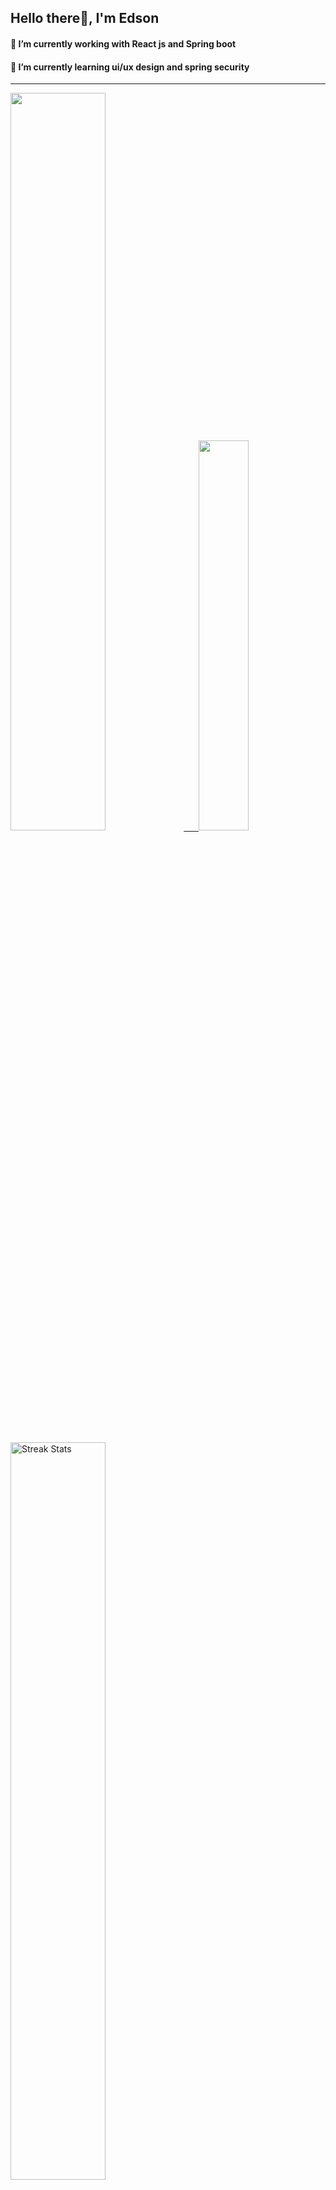 
## Hello there👋, I'm Edson 

#### 🔭 I’m currently working with React js and Spring boot 
#### 🌱 I’m currently learning ui/ux design and spring security
---
    
  

 <p align="left">
  <a href="https://github.com/EdsonNhancale">
  <img width=55% src="https://github-readme-stats.vercel.app/api?username=EdsonNhancale&show_icons=true&theme=dracula&include_all_commits=true&count_private=true"/>&nbsp;&nbsp;&nbsp;&nbsp;&nbsp;
  <img  width=40% src="https://github-readme-stats.vercel.app/api/top-langs/?username=EdsonNhancale&layout=compact&langs_count=7&theme=dracula"/>
</p>

  <p align="left">
    <a href="https://github.com/EdsonNhancale"><img width=55% alt="Streak Stats" src="https://github-readme-streak-stats.herokuapp.com/?user=EdsonNhancale&theme=dracula"/></a>
   </p>

 
 <!--START_SECTION:waka-->

```txt
From: 16 November 2022 - To: 03 April 2024

Total Time: 868 hrs 57 mins

JavaScript        419 hrs         ████████████░░░░░░░░░░░░░   48.22 %
TypeScript        337 hrs 6 mins  █████████▓░░░░░░░░░░░░░░░   38.80 %
JSON              39 hrs 24 mins  █░░░░░░░░░░░░░░░░░░░░░░░░   04.53 %
Dart              14 hrs 23 mins  ▒░░░░░░░░░░░░░░░░░░░░░░░░   01.66 %
Other             13 hrs 2 mins   ▒░░░░░░░░░░░░░░░░░░░░░░░░   01.50 %
```

<!--END_SECTION:waka-->

<div> 
  <a href="www.linkedin.com/in/edson-nhancale-7849781a6" target="_blank"><img src="https://img.shields.io/badge/-LinkedIn-%230077B5?style=for-the-badge&logo=linkedin&logoColor=white" target="_blank"></a> 

</div>

